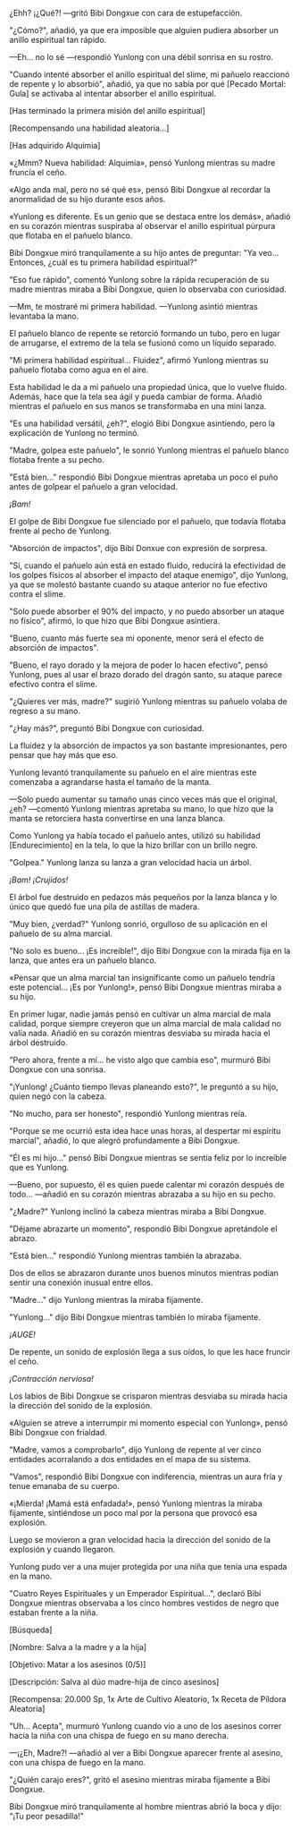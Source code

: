 
¿Ehh? ¡¿Qué?! —gritó Bibi Dongxue con cara de estupefacción.

"¿Cómo?", añadió, ya que era imposible que alguien pudiera absorber un anillo espiritual tan rápido.

—Eh... no lo sé —respondió Yunlong con una débil sonrisa en su rostro.

"Cuando intenté absorber el anillo espiritual del slime, mi pañuelo reaccionó de repente y lo absorbió", añadió, ya que no sabía por qué [Pecado Mortal: Gula] se activaba al intentar absorber el anillo espiritual.

[Has terminado la primera misión del anillo espiritual]

[Recompensando una habilidad aleatoria...]

[Has adquirido Alquimia]

«¿Mmm? Nueva habilidad: Alquimia», pensó Yunlong mientras su madre fruncía el ceño.

«Algo anda mal, pero no sé qué es», pensó Bibi Dongxue al recordar la anormalidad de su hijo durante esos años.

«Yunlong es diferente. Es un genio que se destaca entre los demás», añadió en su corazón mientras suspiraba al observar el anillo espiritual púrpura que flotaba en el pañuelo blanco.

Bibi Dongxue miró tranquilamente a su hijo antes de preguntar: "Ya veo... Entonces, ¿cuál es tu primera habilidad espiritual?"

"Eso fue rápido", comentó Yunlong sobre la rápida recuperación de su madre mientras miraba a Bibi Dongxue, quien lo observaba con curiosidad.

—Mm, te mostraré mi primera habilidad. —Yunlong asintió mientras levantaba la mano.

El pañuelo blanco de repente se retorció formando un tubo, pero en lugar de arrugarse, el extremo de la tela se fusionó como un líquido separado.

"Mi primera habilidad espiritual... Fluidez", afirmó Yunlong mientras su pañuelo flotaba como agua en el aire.

Esta habilidad le da a mi pañuelo una propiedad única, que lo vuelve fluido. Además, hace que la tela sea ágil y pueda cambiar de forma. Añadió mientras el pañuelo en sus manos se transformaba en una mini lanza.

"Es una habilidad versátil, ¿eh?", elogió Bibi Dongxue asintiendo, pero la explicación de Yunlong no terminó.

"Madre, golpea este pañuelo", le sonrió Yunlong mientras el pañuelo blanco flotaba frente a su pecho.

"Está bien..." respondió Bibi Dongxue mientras apretaba un poco el puño antes de golpear el pañuelo a gran velocidad.

*¡Bam!*

El golpe de Bibi Dongxue fue silenciado por el pañuelo, que todavía flotaba frente al pecho de Yunlong.

"Absorción de impactos", dijo Bibi Donxue con expresión de sorpresa.

"Sí, cuando el pañuelo aún está en estado fluido, reducirá la efectividad de los golpes físicos al absorber el impacto del ataque enemigo", dijo Yunlong, ya que se molestó bastante cuando su ataque anterior no fue efectivo contra el slime.

"Solo puede absorber el 90% del impacto, y no puedo absorber un ataque no físico", afirmó, lo que hizo que Bibi Dongxue asintiera.

"Bueno, cuanto más fuerte sea mi oponente, menor será el efecto de absorción de impactos".

"Bueno, el rayo dorado y la mejora de poder lo hacen efectivo", pensó Yunlong, pues al usar el brazo dorado del dragón santo, su ataque parece efectivo contra el slime.

"¿Quieres ver más, madre?" sugirió Yunlong mientras su pañuelo volaba de regreso a su mano.

"¿Hay más?", preguntó Bibi Dongxue con curiosidad.

La fluidez y la absorción de impactos ya son bastante impresionantes, pero pensar que hay más que eso.

Yunlong levantó tranquilamente su pañuelo en el aire mientras este comenzaba a agrandarse hasta el tamaño de la manta.

—Solo puedo aumentar su tamaño unas cinco veces más que el original, ¿eh? —comentó Yunlong mientras apretaba su mano, lo que hizo que la manta se retorciera hasta convertirse en una lanza blanca.

Como Yunlong ya había tocado el pañuelo antes, utilizó su habilidad [Endurecimiento] en la tela, lo que la hizo brillar con un brillo negro.

"Golpea." Yunlong lanza su lanza a gran velocidad hacia un árbol.

*¡Bam!* *¡Crujidos!*

El árbol fue destruido en pedazos más pequeños por la lanza blanca y lo único que quedó fue una pila de astillas de madera.

"Muy bien, ¿verdad?" Yunlong sonrió, orgulloso de su aplicación en el pañuelo de su alma marcial.

"No solo es bueno... ¡Es increíble!", dijo Bibi Dongxue con la mirada fija en la lanza, que antes era un pañuelo blanco.

«Pensar que un alma marcial tan insignificante como un pañuelo tendría este potencial... ¡Es por Yunlong!», pensó Bibi Dongxue mientras miraba a su hijo.

En primer lugar, nadie jamás pensó en cultivar un alma marcial de mala calidad, porque siempre creyeron que un alma marcial de mala calidad no valía nada. Añadió en su corazón mientras desviaba su mirada hacia el árbol destruido.

"Pero ahora, frente a mí... he visto algo que cambia eso", murmuró Bibi Dongxue con una sonrisa.

"¡Yunlong! ¿Cuánto tiempo llevas planeando esto?", le preguntó a su hijo, quien negó con la cabeza.

"No mucho, para ser honesto", respondió Yunlong mientras reía.

"Porque se me ocurrió esta idea hace unas horas, al despertar mi espíritu marcial", añadió, lo que alegró profundamente a Bibi Dongxue.

"Él es mi hijo..." pensó Bibi Dongxue mientras se sentía feliz por lo increíble que es Yunlong.

—Bueno, por supuesto, él es quien puede calentar mi corazón después de todo... —añadió en su corazón mientras abrazaba a su hijo en su pecho.

"¿Madre?" Yunlong inclinó la cabeza mientras miraba a Bibi Dongxue.

"Déjame abrazarte un momento", respondió Bibi Dongxue apretándole el abrazo.

"Está bien..." respondió Yunlong mientras también la abrazaba.

Dos de ellos se abrazaron durante unos buenos minutos mientras podían sentir una conexión inusual entre ellos.

"Madre..." dijo Yunlong mientras la miraba fijamente.

"Yunlong..." dijo Bibi Dongxue mientras también lo miraba fijamente.

*¡AUGE!*

De repente, un sonido de explosión llega a sus oídos, lo que les hace fruncir el ceño.

*¡Contracción nerviosa!*

Los labios de Bibi Dongxue se crisparon mientras desviaba su mirada hacia la dirección del sonido de la explosión.

«Alguien se atreve a interrumpir mi momento especial con Yunlong», pensó Bibi Dongxue con frialdad.

"Madre, vamos a comprobarlo", dijo Yunlong de repente al ver cinco entidades acorralando a dos entidades en el mapa de su sistema.

"Vamos", respondió Bibi Dongxue con indiferencia, mientras un aura fría y tenue emanaba de su cuerpo.

«¡Mierda! ¡Mamá está enfadada!», pensó Yunlong mientras la miraba fijamente, sintiéndose un poco mal por la persona que provocó esa explosión.

Luego se movieron a gran velocidad hacia la dirección del sonido de la explosión y cuando llegaron.

Yunlong pudo ver a una mujer protegida por una niña que tenía una espada en la mano.

"Cuatro Reyes Espirituales y un Emperador Espiritual...", declaró Bibi Dongxue mientras observaba a los cinco hombres vestidos de negro que estaban frente a la niña.

[Búsqueda]

[Nombre: Salva a la madre y a la hija]

[Objetivo: Matar a los asesinos (0/5)]

[Descripción: Salva al dúo madre-hija de cinco asesinos]

[Recompensa: 20.000 Sp, 1x Arte de Cultivo Aleatorio, 1x Receta de Píldora Aleatoria]

"Uh... Acepta", murmuró Yunlong cuando vio a uno de los asesinos correr hacia la niña con una chispa de fuego en su mano derecha.

—¡¿Eh, Madre?! —añadió al ver a Bibi Dongxue aparecer frente al asesino, con una chispa de fuego en la mano.

"¿Quién carajo eres?", gritó el asesino mientras miraba fijamente a Bibi Dongxue.

Bibi Dongxue miró tranquilamente al hombre mientras abrió la boca y dijo: "¡Tu peor pesadilla!"